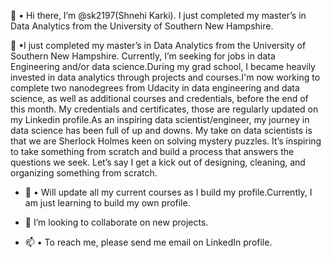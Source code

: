 
👋 •	Hi there, I’m @sk2197(Shnehi Karki). 
  	I just completed my master’s in Data Analytics from the University of Southern New Hampshire.
   
   👀  •I just completed my master’s in Data Analytics from the University of Southern New Hampshire. Currently, I’m seeking for jobs in data Engineering and/or data science.During my grad school, I became heavily invested in data analytics through projects and courses.I'm now working to complete two nanodegrees from Udacity in data engineering and data science, as well as additional courses and credentials, before the end of this month. My credentials and certificates, those are regularly updated on my Linkedin profile.As an inspiring data scientist/engineer, my journey in data science has been full of up and downs. My take on data scientists is that we are Sherlock Holmes keen on solving mystery puzzles. It’s inspiring to take something from scratch and build a process that answers the questions we seek. Let’s say I get a kick out of designing, cleaning, and organizing something from scratch.
- 🌱 • Will update all my current courses as I build my profile.Currently, I am just learning to build my own profile.

- 💞️ I’m looking to collaborate on new projects.

- 📫 •	To reach me, please send me email on LinkedIn profile.

<!---
Sk2195/Sk2195 is a ✨ special ✨ repository because its `README.md` (this file) appears on your GitHub profile.
You can click the Preview link to take a look at your changes.
--->
